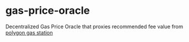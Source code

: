 # gas-price-oracle

Decentralized Gas Price Oracle that proxies recommended fee value from [polygon gas station](https://docs.polygon.technology/tools/gas/polygon-gas-station/#mainnet)